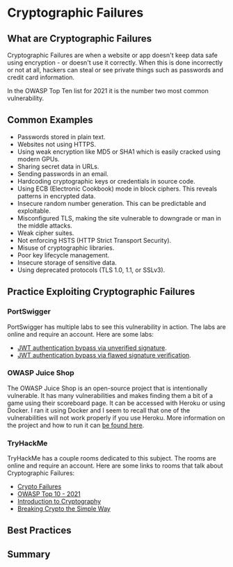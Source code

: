 # Cryptographic Failures

## What are Cryptographic Failures

Cryptographic Failures are when a website or app doesn't keep data safe using encryption - or doesn't use it correctly. When this is done incorrectly or not at all, hackers can steal or see private things such as passwords and credit card information.

In the OWASP Top Ten list for 2021 it is the number two most common vulnerability.

## Common Examples

- Passwords stored in plain text.
- Websites not using HTTPS.
- Using weak encryption like MD5 or SHA1 which is easily cracked using modern GPUs.
- Sharing secret data in URLs.
- Sending passwords in an email.
- Hardcoding cryptographic keys or credentials in source code.
- Using ECB (Electronic Cookbook) mode in block ciphers. This reveals patterns in encrypted data.
- Insecure random number generation. This can be predictable and exploitable.
- Misconfigured TLS, making the site vulnerable to downgrade or man in the middle attacks.
- Weak cipher suites.
- Not enforcing HSTS (HTTP Strict Transport Security).
- Misuse of cryptographic libraries.
- Poor key lifecycle management.
- Insecure storage of sensitive data.
- Using deprecated protocols (TLS 1.0, 1.1, or SSLv3).

## Practice Exploiting Cryptographic Failures

### PortSwigger

PortSwigger has multiple labs to see this vulnerability in action. The labs are online and require an account. Here are some labs:

- [JWT authentication bypass via unverified signature](https://portswigger.net/web-security/jwt/lab-jwt-authentication-bypass-via-unverified-signature).
- [JWT authentication bypass via flawed signature verification](https://portswigger.net/web-security/jwt/lab-jwt-authentication-bypass-via-flawed-signature-verification).

### OWASP Juice Shop

The OWASP Juice Shop is an open-source project that is intentionally vulnerable. It has many vulnerabilities and makes finding them a bit of a game using their scoreboard page. It can be accessed with Heroku or using Docker. I ran it using Docker and I seem to recall that one of the vulnerabilities will not work properly if you use Heroku. More information on the project and how to run it can [be found here](https://owasp.org/www-project-juice-shop/).

### TryHackMe

TryHackMe has a couple rooms dedicated to this subject. The rooms are online and require an account. Here are some links to rooms that talk about Cryptographic Failures:

- [Crypto Failures](https://tryhackme.com/room/cryptofailures)
- [OWASP Top 10 - 2021](https://tryhackme.com/room/owasptop102021)
- [Introduction to Cryptography](https://tryhackme.com/room/cryptographyintro)
- [Breaking Crypto the Simple Way](https://tryhackme.com/room/breakingcryptothesimpleway)

## Best Practices

## Summary

